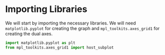 # Importing Libraries

We will start by importing the necessary libraries. We will need `matplotlib.pyplot` for creating the graph and `mpl_toolkits.axes_grid1` for creating the dual axes.

```python
import matplotlib.pyplot as plt
from mpl_toolkits.axes_grid1 import host_subplot
```
